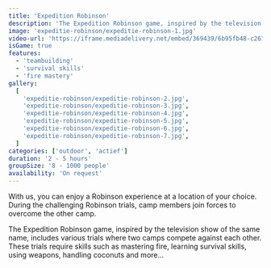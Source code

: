 ```yaml
---
title: 'Expedition Robinson'
description: 'The Expedition Robinson game, inspired by the television show of the same name'
image: 'expeditie-robinson/expeditie-robinson-1.jpg'
video-url: 'https://iframe.mediadelivery.net/embed/369439/6b95fb48-c267-4bdf-8039-d0a69d6e926d'
isGame: true
features:
  - 'teambuilding'
  - 'survival skills'
  - 'fire mastery'
gallery:
  [
    'expeditie-robinson/expeditie-robinson-2.jpg',
    'expeditie-robinson/expeditie-robinson-3.jpg',
    'expeditie-robinson/expeditie-robinson-4.jpg',
    'expeditie-robinson/expeditie-robinson-5.jpg',
    'expeditie-robinson/expeditie-robinson-6.jpg',
    'expeditie-robinson/expeditie-robinson-7.jpg',
  ]
categories: ['outdoor', 'actief']
duration: '2 - 5 hours'
groupSize: '8 - 1000 people'
availability: 'On request'
---
```


With us, you can enjoy a Robinson experience at a location of your choice. During the challenging Robinson trials, camp members join forces to overcome the other camp.

The Expedition Robinson game, inspired by the television show of the same name, includes various trials where two camps compete against each other. These trials require skills such as mastering fire, learning survival skills, using weapons, handling coconuts and more...
